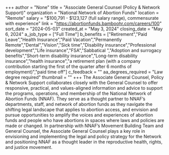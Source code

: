 +++
author = "None"
title = "Associate General Counsel (Policy & Network Support)"
organization = "National Network of Abortion Funds"
location = "Remote"
salary = "$100,791 - $123,127 (full salary range), commensurate with experience"
link = "https://abortionfunds.bamboohr.com/careers/100"
sort_date = "2024-05-03"
created_at = "May 3, 2024"
closing_date = "May 6, 2024"
a_job_type = ["Full Time"]
b_benefits = ["Retirement","Paid Leave","Health Insurance","Paid Vacation","Permanently Remote","Dental","Vision","Sick time","Disability insurance","Professional development","Life insurance","FSA","Sabbatical ","Adoption and surrogacy benefits","Short-term disability insurance","Long-term disability insurance","health insurance","a retirement plan (with a company contribution starting the first of the quarter after 6 months of employment)","paid time off"]
c_feedback = ""
aa_degrees_required = "Law degree required"
thumbnail = ""
+++
The Associate General Counsel, Policy & Network Support collaborates closely with the General Counsel to offer responsive, practical, and values-aligned information and advice to support the programs, operations, and membership of the National Network of Abortion Funds (NNAF). They serve as a thought partner to NNAF’s departments, staff, and network of abortion funds as they navigate the shifting legal landscape that applies to abortion access, and envision and pursue opportunities to amplify the voices and experiences of abortion funds and people who have abortions in spaces where laws and policies are made or changed. In partnership with NNAF’s Movement Building Team and General Counsel, the Associate General Counsel plays a key role in envisioning and implementing the legal and policy strategy for the Network and positioning NNAF as a thought leader in the reproductive health, rights, and justice movement.